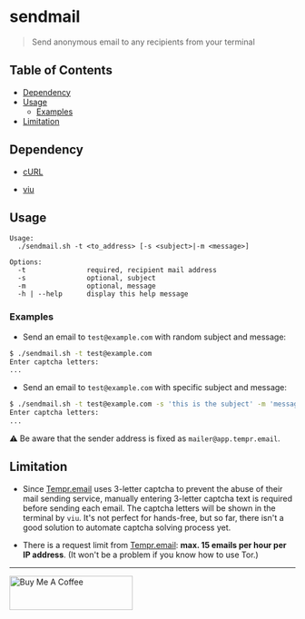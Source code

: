 # sendmail

> Send anonymous email to any recipients from your terminal

## Table of Contents

- [Dependency](#dependency)
- [Usage](#usage)
  - [Examples](#examples)
- [Limitation](#limitation)

## Dependency

- [cURL](https://curl.haxx.se/download.html)

- [viu](https://github.com/atanunq/viu)

## Usage

```
Usage:
  ./sendmail.sh -t <to_address> [-s <subject>|-m <message>]

Options:
  -t               required, recipient mail address
  -s               optional, subject
  -m               optional, message
  -h | --help      display this help message
```

### Examples

- Send an email to `test@example.com` with random subject and message:

```bash
$ ./sendmail.sh -t test@example.com
Enter captcha letters:
...
```

- Send an email to `test@example.com` with specific subject and message:

```bash
$ ./sendmail.sh -t test@example.com -s 'this is the subject' -m 'message here'
Enter captcha letters:
...
```

:warning: Be aware that the sender address is fixed as `mailer@app.tempr.email`.

## Limitation

- Since [Tempr.email](https://tempr.email/) uses 3-letter captcha to prevent the abuse of their mail sending service, manually entering 3-letter captcha text is required before sending each email. The captcha letters will be shown in the terminal by `viu`. It's not perfect for hands-free, but so far, there isn't a good solution to automate captcha solving process yet.

- There is a request limit from [Tempr.email](https://tempr.email/): **max. 15 emails per hour per IP address**. (It won't be a problem if you know how to use Tor.)

---

<a href="https://www.buymeacoffee.com/kevcui" target="_blank"><img src="https://cdn.buymeacoffee.com/buttons/v2/default-orange.png" alt="Buy Me A Coffee" height="60px" width="217px"></a>